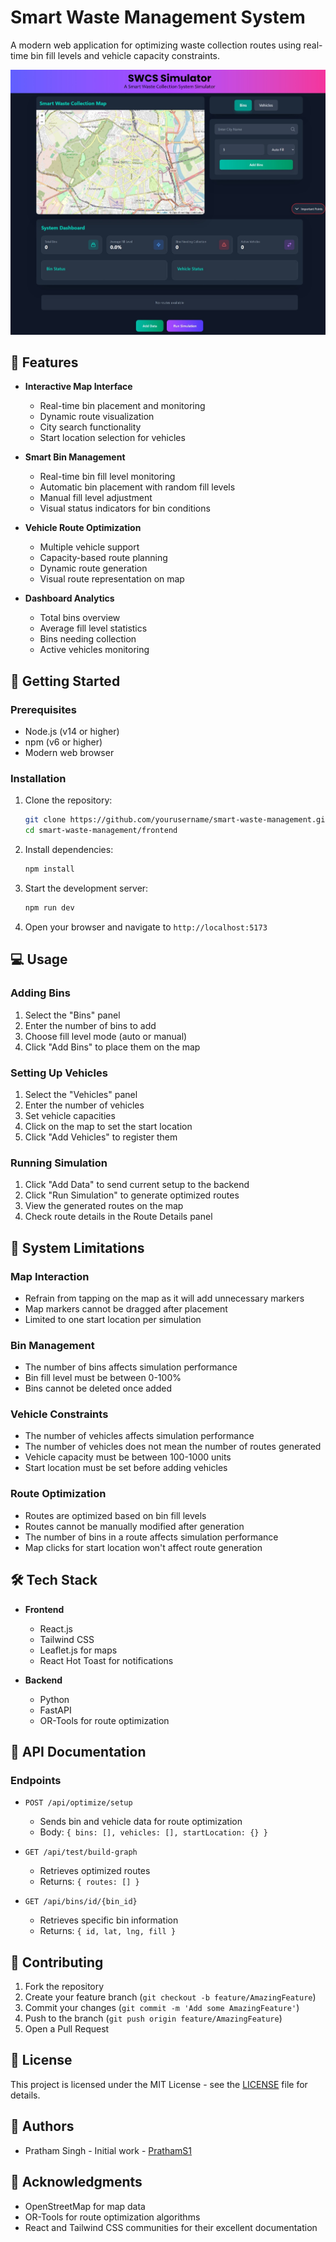# Smart Waste Management System

A modern web application for optimizing waste collection routes using real-time bin fill levels and vehicle capacity constraints.

![Smart Waste Management System](./public/homescreen.jpeg)

## 🌟 Features

- **Interactive Map Interface**
  - Real-time bin placement and monitoring
  - Dynamic route visualization
  - City search functionality
  - Start location selection for vehicles

- **Smart Bin Management**
  - Real-time bin fill level monitoring
  - Automatic bin placement with random fill levels
  - Manual fill level adjustment
  - Visual status indicators for bin conditions

- **Vehicle Route Optimization**
  - Multiple vehicle support
  - Capacity-based route planning
  - Dynamic route generation
  - Visual route representation on map

- **Dashboard Analytics**
  - Total bins overview
  - Average fill level statistics
  - Bins needing collection
  - Active vehicles monitoring

## 🚀 Getting Started

### Prerequisites

- Node.js (v14 or higher)
- npm (v6 or higher)
- Modern web browser

### Installation

1. Clone the repository:
   ```bash
   git clone https://github.com/yourusername/smart-waste-management.git
   cd smart-waste-management/frontend
   ```

2. Install dependencies:
   ```bash
   npm install
   ```

3. Start the development server:
   ```bash
   npm run dev
   ```

4. Open your browser and navigate to `http://localhost:5173`

## 💻 Usage

### Adding Bins
1. Select the "Bins" panel
2. Enter the number of bins to add
3. Choose fill level mode (auto or manual)
4. Click "Add Bins" to place them on the map

### Setting Up Vehicles
1. Select the "Vehicles" panel
2. Enter the number of vehicles
3. Set vehicle capacities
4. Click on the map to set the start location
5. Click "Add Vehicles" to register them

### Running Simulation
1. Click "Add Data" to send current setup to the backend
2. Click "Run Simulation" to generate optimized routes
3. View the generated routes on the map
4. Check route details in the Route Details panel

## 🔧 System Limitations

### Map Interaction
- Refrain from tapping on the map as it will add unnecessary markers
- Map markers cannot be dragged after placement
- Limited to one start location per simulation

### Bin Management
- The number of bins affects simulation performance
- Bin fill level must be between 0-100%
- Bins cannot be deleted once added

### Vehicle Constraints
- The number of vehicles affects simulation performance
- The number of vehicles does not mean the number of routes generated
- Vehicle capacity must be between 100-1000 units
- Start location must be set before adding vehicles

### Route Optimization
- Routes are optimized based on bin fill levels
- Routes cannot be manually modified after generation
- The number of bins in a route affects simulation performance
- Map clicks for start location won't affect route generation

## 🛠️ Tech Stack

- **Frontend**
  - React.js
  - Tailwind CSS
  - Leaflet.js for maps
  - React Hot Toast for notifications

- **Backend**
  - Python
  - FastAPI
  - OR-Tools for route optimization

## 📝 API Documentation

### Endpoints

- `POST /api/optimize/setup`
  - Sends bin and vehicle data for route optimization
  - Body: `{ bins: [], vehicles: [], startLocation: {} }`

- `GET /api/test/build-graph`
  - Retrieves optimized routes
  - Returns: `{ routes: [] }`

- `GET /api/bins/id/{bin_id}`
  - Retrieves specific bin information
  - Returns: `{ id, lat, lng, fill }`

## 🤝 Contributing

1. Fork the repository
2. Create your feature branch (`git checkout -b feature/AmazingFeature`)
3. Commit your changes (`git commit -m 'Add some AmazingFeature'`)
4. Push to the branch (`git push origin feature/AmazingFeature`)
5. Open a Pull Request

## 📄 License

This project is licensed under the MIT License - see the [LICENSE](LICENSE) file for details.

## 👥 Authors

- Pratham Singh - Initial work - [PrathamS1](https://github.com/prathams1)

## 🙏 Acknowledgments

- OpenStreetMap for map data
- OR-Tools for route optimization algorithms
- React and Tailwind CSS communities for their excellent documentation
